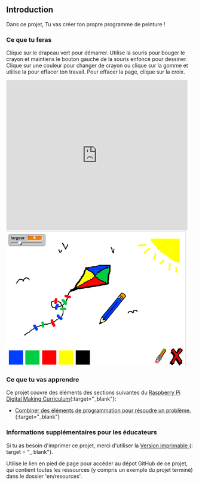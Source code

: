 ## Introduction

Dans ce projet, Tu vas créer ton propre programme de peinture !

### Ce que tu feras

Clique sur le drapeau vert pour démarrer. Utilise la souris pour bouger le crayon et maintiens le bouton gauche de la souris enfoncé pour dessiner. Clique sur une couleur pour changer de crayon ou clique sur la gomme et utilise la pour effacer ton travail. Pour effacer la page, clique sur la croix.

<div class="scratch-preview">
  <iframe allowtransparency="true" width="485" height="402" src="https://scratch.mit.edu/projects/embed/63473366/?autostart=false" frameborder="0"></iframe>
  <img src="images/paint-final.png">
</div>

### Ce que tu vas apprendre

Ce projet couvre des éléments des sections suivantes du [Raspberry Pi Digital Making Curriculum](http://rpf.io/curriculum){:target="_blank"}:

+ [Combiner des éléments de programmation pour résoudre un problème.](https://www.raspberrypi.org/curriculum/programming/builder){:target="_blank"}

### Informations supplémentaires pour les éducateurs

Si tu as besoin d'imprimer ce projet, merci d'utiliser la [ Version imprimable ](https://projects.raspberrypi.org/en/projects/paint-box/print) {: target = "_ blank"}.

Utilise le lien en pied de page pour accéder au dépot GitHub de ce projet, qui contient toutes les ressources (y compris un exemple du projet terminé) dans le dossier 'en/resources'.